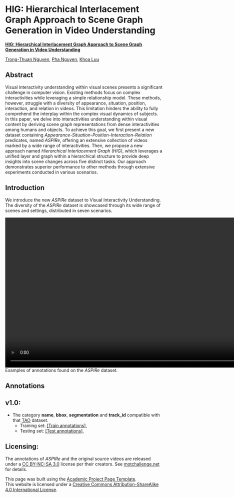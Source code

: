 # HIG: Hierarchical Interlacement Graph Approach to Scene Graph Generation in Video Understanding


[**HIG: Hierarchical Interlacement Graph Approach to Scene Graph Generation in Video Understanding**](./static/pdfs/main_paper.pdf)

[Trong-Thuan Nguyen](https://scholar.google.com/citations?user=ty0Njf0AAAAJ&hl=vi&authuser=1), [Pha Nguyen](https://pha-nguyen.github.io/), [Khoa Luu](https://scholar.google.com/citations?user=JPAl8-gAAAAJ)


Abstract
--------

Visual interactivity understanding within visual scenes presents a significant challenge in computer vision. 
Existing methods focus on complex interactivities while leveraging a simple relationship model. 
These methods, however, struggle with a diversity of appearance, situation, position, interaction, and relation in videos. 
This limitation hinders the ability to fully comprehend the interplay within the complex visual dynamics of subjects. 
In this paper, we delve into interactivities understanding within visual content by deriving scene graph representations from dense interactivities among humans and objects. 
To achieve this goal, we first present a new dataset containing <i>Appearance-Situation-Position-Interaction-Relation</i> predicates, named <i>ASPIRe</i>, 
offering an extensive collection of videos marked by a wide range of interactivities. Then, we propose a new approach named <i>Hierarchical Interlacement Graph (HIG)</i>, 
which leverages a unified layer and graph within a hierarchical structure to provide deep insights into scene changes across five distinct tasks. 
Our approach demonstrates superior performance to other methods through extensive experiments conducted in various scenarios.

Introduction
------------

We introduce the new <i>ASPIRe</i> dataset to Visual Interactivity Understanding.
The diversity of the <i>ASPIRe</i> dataset is showcased through its wide range of scenes and settings, distributed in seven scenarios.

<video width="940" height="480" controls>
  <source src=./static/videos/teaser-aspire.mp4 type="video/mp4">
</video>
Examples of annotations found on the <i>ASPIRe</i> dataset.

Annotations
-----------

v1.0:
-----

*   The category **name**, **bbox**,  **segmentation** and **track_id** compatible with that [TAO](https://taodataset.org/) dataset.
    *   Training set: [\[Train annotations\]](./annotations/v1.0/train.json), 
    *   Testing set: [\[Test annotations\]](./annotations/v1.0/test.json),


Licensing:
----------

The annotations of <i>ASPIRe</i> and the original source videos are released under a <a
href="https://creativecommons.org/licenses/by-nc-sa/3.0/" target="_blank">CC BY-NC-SA
3.0</a> license per their creators. See <a href="https://motchallenge.net/"
target="_blank">motchallenge.net</a> for details.



This page was built using the [Academic Project Page Template](https://github.com/eliahuhorwitz/Academic-project-page-template).  
This website is licensed under a [Creative Commons Attribution-ShareAlike 4.0 International License](http://creativecommons.org/licenses/by-sa/4.0/).